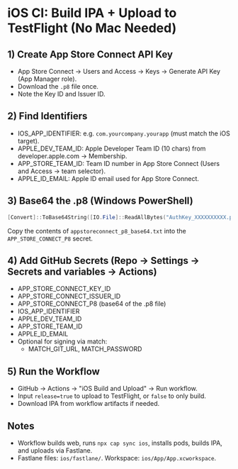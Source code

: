 # iOS CI: Build IPA + Upload to TestFlight (No Mac Needed)

## 1) Create App Store Connect API Key
- App Store Connect → Users and Access → Keys → Generate API Key (App Manager role).
- Download the `.p8` file once.
- Note the Key ID and Issuer ID.

## 2) Find Identifiers
- IOS_APP_IDENTIFIER: e.g. `com.yourcompany.yourapp` (must match the iOS target).
- APPLE_DEV_TEAM_ID: Apple Developer Team ID (10 chars) from developer.apple.com → Membership.
- APP_STORE_TEAM_ID: Team ID number in App Store Connect (Users and Access → team selector).
- APPLE_ID_EMAIL: Apple ID email used for App Store Connect.

## 3) Base64 the .p8 (Windows PowerShell)
```powershell
[Convert]::ToBase64String([IO.File]::ReadAllBytes("AuthKey_XXXXXXXXXX.p8")) | Set-Content appstoreconnect_p8_base64.txt
```
Copy the contents of `appstoreconnect_p8_base64.txt` into the `APP_STORE_CONNECT_P8` secret.

## 4) Add GitHub Secrets (Repo → Settings → Secrets and variables → Actions)
- APP_STORE_CONNECT_KEY_ID
- APP_STORE_CONNECT_ISSUER_ID
- APP_STORE_CONNECT_P8  (base64 of the .p8 file)
- IOS_APP_IDENTIFIER
- APPLE_DEV_TEAM_ID
- APP_STORE_TEAM_ID
- APPLE_ID_EMAIL
- Optional for signing via match:
  - MATCH_GIT_URL, MATCH_PASSWORD

## 5) Run the Workflow
- GitHub → Actions → "iOS Build and Upload" → Run workflow.
- Input `release=true` to upload to TestFlight, or `false` to only build.
- Download IPA from workflow artifacts if needed.

## Notes
- Workflow builds web, runs `npx cap sync ios`, installs pods, builds IPA, and uploads via Fastlane.
- Fastlane files: `ios/fastlane/`. Workspace: `ios/App/App.xcworkspace`.


